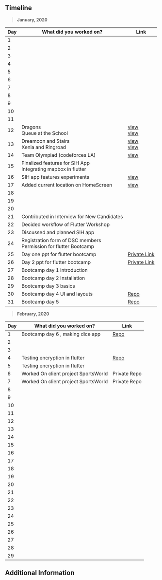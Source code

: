 ## Timeline

> **January, 2020**

| Day | What did you worked on?  | Link    |
| --- | ------------------------ | ------- |
|1|||
|2|||
|3|||
|4|||
|5|||
|6|||
|7|||
|8|||
|9|||
|10|||
|11|||
|12|Dragons <br> Queue at the School |[view](https://codeforces.com/contest/230/submission/68633415) <br> [view](https://codeforces.com/contest/266/submission/68633754)|
|13|Dreamoon and Stairs <br> Xenia and Ringroad|[view](https://codeforces.com/contest/476/submission/68725374) <br> [view](https://codeforces.com/contest/339/submission/68725825)|
|14|Team Olympiad (codeforces LA)|[view](https://codeforces.com/contest/490/submission/68793081)|
|15|Finalized features for SIH App <br> Integrating mapbox in flutter ||
|16|SIH app features experiments|[view](https://github.com/shivaniaakanksha/SIH_2020_sample)|
|17|Added current location on HomeScreen|[view](https://github.com/shivaniaakanksha/help_me)|
|18|||
|19|||
|20|||
|21| Contributed in Interview for New Candidates||
|22|Decided workflow of Flutter Workshop||
|23|Discussed and planned SIH app||
|24|Registration form of DSC members <br> Permission for flutter Bootcamp||
|25|Day one ppt for flutter bootcamp|[Private Link](https://docs.google.com/presentation/d/1n3nb3R0y5K-PV_6pHcpkiGGGrg-_Tkun5yPbBGDJTps/edit#slide=id.g6382023a2e_1_4)|
|26|Day 2 ppt for flutter bootcamp|[Private Link](https://docs.google.com/presentation/d/19SFH-NDxf6f_mRFZMQvbFnrovUcLySfei98lWXcY-rA/edit#slide=id.g7ce461015f_1_4)|
|27|Bootcamp day 1 introduction||
|28|Bootcamp day 2 Installation||
|29|Bootcamp day 3 basics ||
|30|Bootcamp day 4 UI and layouts|[Repo](https://github.com/dsckiet/flutter-bootcamp/blob/master/day4.dart)|
|31|Bootcamp day 5 |[Repo](https://github.com/dsckiet/flutter-bootcamp/blob/master/day5.dart)|

> **February, 2020**

|Day|What did you worked on?|Link|
|-------|------|--------|
|1|Bootcamp day 6 , making dice app|[Repo](https://github.com/dsckiet/flutter-bootcamp/blob/master/day6dicee.dart)|
|2|||
|3|||
|4|Testing encryption in flutter|[Repo](https://github.com/dsckiet/flutter-encrypted-client)|
|5|Testing encryption in flutter||
|6|Worked On client project SportsWorld|Private Repo|
|7|Worked On client project SportsWorld|Private Repo|
|8|||
|9|||
|10|||
|11|||
|12|||
|13|||
|14|||
|15|||
|16|||
|17|||
|18|||
|19|||
|20|||
|21|||
|22|||
|23|||
|24|||
|25|||
|26|||
|27|||
|28|||
|29|||
## Additional Information
